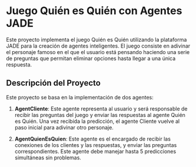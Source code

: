# Juego Quién es Quién con Agentes JADE

Este proyecto implementa el juego Quién es Quién utilizando la plataforma JADE para la creación de agentes inteligentes. El juego consiste en adivinar el personaje famoso en el que el usuario está pensando haciendo una serie de preguntas que permitan eliminar opciones hasta llegar a una única respuesta.

## Descripción del Proyecto
Este proyecto se basa en la implementación de dos agentes:

1. **AgentCliente**: Este agente representa al usuario y será responsable de recibir las preguntas del juego y enviar las respuestas al agente Quién es Quién. Una vez recibida la predicción, el agente Cliente vuelve al paso inicial para adivinar otro personaje.

2. **AgentQuienEsQuien**: Este agente es el encargado de recibir las conexiones de los clientes y las respuestas, y enviar las preguntas correspondientes. Este agente debe manejar hasta 5 predicciones simultáneas sin problemas.

